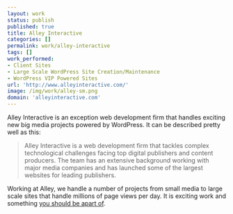```yaml
---
layout: work
status: publish
published: true
title: Alley Interactive
categories: []
permalink: work/alley-interactive
tags: []
work_performed:
- Client Sites
- Large Scale WordPress Site Creation/Maintenance
- WordPress VIP Powered Sites
url: 'http://www.alleyinteractive.com/'
image: /img/work/alley-sm.png
domain: 'alleyinteractive.com'
---
```


Alley Interactive is an exception web development firm that handles exciting new big media projects powered by WordPress. It can be described pretty well as this:

> Alley Interactive is a web development firm that tackles complex technological challenges facing top digital publishers and content producers. The team has an extensive background working with major media companies and has launched some of the largest websites for leading publishers.

Working at Alley, we handle a number of projects from small media to large scale sites that handle millions of page views per day. It is exciting work and something [you should be apart of](http://www.alleyinteractive.com/hiring/).

